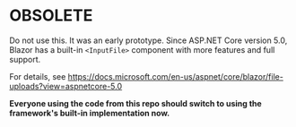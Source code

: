 # OBSOLETE

Do not use this. It was an early prototype. Since ASP.NET Core version 5.0, Blazor has a built-in `<InputFile>` component with more features and full support.

For details, see https://docs.microsoft.com/en-us/aspnet/core/blazor/file-uploads?view=aspnetcore-5.0

**Everyone using the code from this repo should switch to using the framework's built-in implementation now.**
